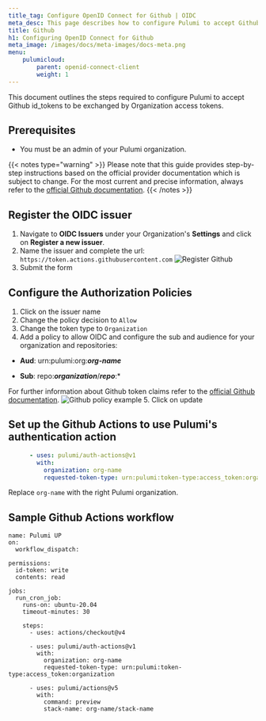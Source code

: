 ```yaml
---
title_tag: Configure OpenID Connect for Github | OIDC
meta_desc: This page describes how to configure Pulumi to accept Github OIDC tokens
title: Github
h1: Configuring OpenID Connect for Github
meta_image: /images/docs/meta-images/docs-meta.png
menu:
    pulumicloud:
        parent: openid-connect-client
        weight: 1
---
```


This document outlines the steps required to configure Pulumi to accept Github id_tokens to be exchanged by Organization access tokens.

## Prerequisites

* You must be an admin of your Pulumi organization.

{{< notes type="warning" >}}
Please note that this guide provides step-by-step instructions based on the official provider documentation which is subject to change. For the most current and precise information, always refer to the [official Github documentation](https://docs.github.com/en/actions/deployment/security-hardening-your-deployments/about-security-hardening-with-openid-connect).
{{< /notes >}}

## Register the OIDC issuer

1. Navigate to **OIDC Issuers** under your Organization's **Settings** and click on **Register a new issuer**.
1. Name the issuer and complete the url: `https://token.actions.githubusercontent.com`
   ![Register Github](../register-github.png)
1. Submit the form

## Configure the Authorization Policies

1. Click on the issuer name
2. Change the policy decision to `Allow`
3. Change the token type to `Organization`
4. Add a policy to allow OIDC and configure the sub and audience for your organization and repositories:

<!-- markdownlint-disable no-bare-urls -->
* **Aud**: urn:pulumi:org:***org-name***

* **Sub**: repo:***organization***/***repo***:*
<!-- markdownlint-enable no-bare-urls -->
For further information about Github token claims refer to the [official Github documentation](https://docs.github.com/en/actions/deployment/security-hardening-your-deployments/about-security-hardening-with-openid-connect#understanding-the-oidc-token).
   ![Github policy example](../github-policies.png)
5. Click on update

## Set up the Github Actions to use Pulumi's authentication action

```yaml
      - uses: pulumi/auth-actions@v1
        with:
          organization: org-name
          requested-token-type: urn:pulumi:token-type:access_token:organization
```

Replace `org-name` with the right Pulumi organization.

## Sample Github Actions workflow

```
name: Pulumi UP
on:
  workflow_dispatch:

permissions:
  id-token: write
  contents: read

jobs:
  run_cron_job:
    runs-on: ubuntu-20.04
    timeout-minutes: 30

    steps:
      - uses: actions/checkout@v4

      - uses: pulumi/auth-actions@v1
        with:
          organization: org-name
          requested-token-type: urn:pulumi:token-type:access_token:organization

      - uses: pulumi/actions@v5
        with:
          command: preview
          stack-name: org-name/stack-name
```

